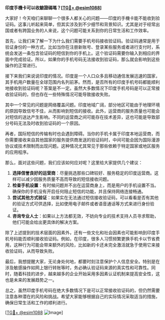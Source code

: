 **印度手機卡可以收驗證碼嗎？[[TG💪+ @esim1088](https://t.me/s/esim1088)]**

大家好！今天咱们来聊聊一个很多人都关心的问题——印度的手機卡能不能收到验证码。这事儿听起来简单，但其实涉及到不少细节和背景知识。尤其是对于经常出国或者有跨国业务的人来说，这个问题可能关系到你的日常生活和工作效率。

首先，让我们来了解一下为什么我们需要手机号码接收验证码。验证码通常是用于验证身份的一种方式，比如当你在注册新账号、登录某些服务或者进行支付时，系统会发送一条包含验证码的短信到你的手机上。这个验证码需要你输入到相应的界面中完成验证。所以，如果你的手机号码无法接收到验证码，那么就会影响到这些操作的正常进行。

接下来我们来说说印度的情况。印度是一个人口众多且移动通信发展迅速的国家，其手机用户数量在全球范围内名列前茅。然而，是否所有的印度手机号码都能顺利地接收到验证码呢？答案是不一定。虽然大多数情况下印度手机号码是可以正常接收验证码的，但也存在一些特殊情况可能导致接收失败。

其中一个常见的问题是网络覆盖问题。印度地域广阔，部分地区可能由于地理环境的原因导致信号不佳，从而影响到短信的接收。此外，运营商的服务质量也可能会对短信的送达产生影响。不同的运营商之间可能存在技术差异，这也可能是导致部分号码无法及时收到验证码的一个原因。

再者，国际短信的传输有时也会遇到障碍。当你的手机卡属于印度本地运营商，而你需要接收来自其他国家的服务提供商发送的验证码时，中间可能会因为国际漫游协议或技术限制而出现问题。这种情况尤其常见于那些依赖于特定国家或地区服务的应用程序。

那么，面对这些问题，我们应该如何应对呢？这里给大家提供几个建议：

1. **选择信誉良好的运营商**：尽量挑选那些口碑较好、服务稳定的印度运营商。这样可以减少因服务质量不高而导致的短信接收问题。
2. **检查手机设置**：有时候问题并不出在运营商身上，而是用户的手机设置不当。确保你的手机没有开启任何阻止短信的功能，并且保持网络连接畅通。
3. **尝试其他方式验证**：如果实在无法通过短信接收验证码，可以看看是否有其他的验证方式可供选择，比如使用电子邮件或者语音通话等方式来进行身份验证。
4. **咨询专业人士**：如果以上方法都无效，不妨向专业的技术支持人员寻求帮助，他们可能会给出更具体的解决方案。

除了上述提到的技术层面的因素外，还有一些文化和社会因素也可能影响到印度手机号码能否顺利接收验证码。例如，在印度，很多人习惯频繁更换手机卡以节省费用，这种行为可能会带来额外的风险，比如新的卡还未完全激活就急于使用它来接收验证码，从而导致失败。

最后，我想提醒大家，无论身处何地，都要时刻注意保护个人信息安全。特别是在涉及敏感操作如网上银行转账等时，务必确认验证码来源的真实性和可靠性。同时，随着科技的进步，越来越多的企业开始采用多因素认证机制来提高安全性，这也是未来的发展趋势之一。

总之，虽然印度手机号码在绝大多数情况下是可以正常接收验证码的，但仍然需要注意各种潜在的风险和挑战。希望大家能够根据自己的实际情况采取适当的措施，确保日常生活和工作的顺利进行。

[[TG💪+ @esim1088](https://t.me/s/esim1088) ![Image](https://i.postimg.cc/4NQfJmqS/Snipaste-2025-05-13-00-14-12.png)]